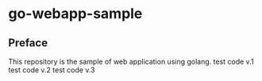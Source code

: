 # go-webapp-sample



## Preface
This repository is the sample of web application using golang.
test code v.1 
test code v.2
test code v.3
